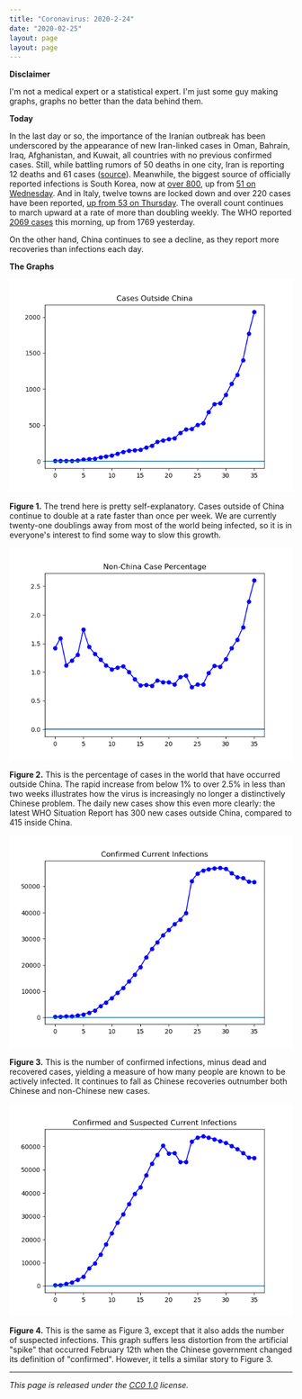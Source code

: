 ```yaml
---
title: "Coronavirus: 2020-2-24"
date: "2020-02-25"
layout: page
layout: page
---
```


**Disclaimer**

I'm not a medical expert or a statistical expert. I'm just some guy making
graphs, graphs no better than the data behind them.

**Today**

In the last day or so, the importance of the Iranian outbreak has been
underscored by the appearance of new Iran-linked cases in Oman, Bahrain, Iraq,
Afghanistan, and Kuwait, all countries with no previous confirmed cases. Still,
while battling rumors of 50 deaths in one city, Iran is reporting 12 deaths and
61 cases ([source](https://apnews.com/32540d09ec101aac057660ef1b0aa970)).
Meanwhile, the biggest source of officially reported infections is South Korea,
now at [over 800](https://time.com/5789596/south-korea-coronavirus-outbreak/),
up from [51 on
Wednesday](https://en.wikipedia.org/wiki/2020_coronavirus_outbreak_in_South_Korea).
And in Italy, twelve towns are locked down and over 220 cases have been
reported, [up from 53 on
Thursday](https://en.wikipedia.org/wiki/2020_coronavirus_outbreak_in_South_Korea).
The overall count continues to march upward at a rate of more than doubling
weekly. The WHO reported [2069
cases](https://en.wikipedia.org/wiki/2020_coronavirus_outbreak_in_South_Korea)
this morning, up from 1769 yesterday.

On the other hand, China continues to see a decline, as they report more
recoveries than infections each day.

**The Graphs**

![](../../i/1b.png)

**Figure 1.** The trend here is pretty self-explanatory. Cases outside of China
continue to double at a rate faster than once per week. We are currently
twenty-one doublings away from most of the world being infected, so it is in
everyone's interest to find some way to slow this growth.

![](../../i/1c.png)

**Figure 2.** This is the percentage of cases in the world that have occurred
outside China. The rapid increase from below 1% to over 2.5% in less than two
weeks illustrates how the virus is increasingly no longer a distinctively
Chinese problem. The daily new cases show this even more clearly: the latest
WHO Situation Report has 300 new cases outside China, compared to 415 inside
China.

![](../../i/1d.png)

**Figure 3.** This is the number of confirmed infections, minus dead and
recovered cases, yielding a measure of how many people are known to be actively
infected. It continues to fall as Chinese recoveries outnumber both Chinese and
non-Chinese new cases.

![](../../i/1e.png)

**Figure 4.** This is the same as Figure 3, except that it also adds the number
of suspected infections. This graph suffers less distortion from the artificial
"spike" that occurred February 12th when the Chinese government changed its
definition of "confirmed". However, it tells a similar story to Figure 3.

---

_This page is released under the [CC0
1.0](https://creativecommons.org/publicdomain/zero/1.0/) license._

